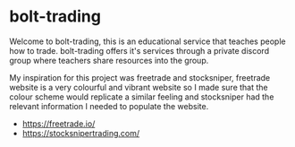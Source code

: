 # bolt-trading

Welcome to bolt-trading, this is an educational service that teaches people how to trade.
bolt-trading offers it's services through a private discord group where teachers share resources into the group.

My inspiration for this project was freetrade and stocksniper, freetrade website is a very colourful and vibrant website so I made sure that the colour scheme would replicate a similar feeling and stocksniper had the relevant information I needed to populate the website.

- https://freetrade.io/
- https://stocksnipertrading.com/
